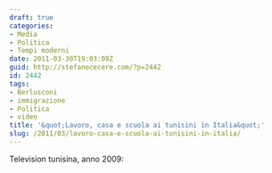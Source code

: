 ```yaml
---
draft: true
categories:
- Media
- Politica
- Tempi moderni
date: 2011-03-30T19:03:09Z
guid: http://stefanocecere.com/?p=2442
id: 2442
tags:
- Berlusconi
- immigrazione
- Politica
- video
title: '&quot;Lavoro, casa e scuola ai tunisini in Italia&quot;'
slug: /2011/03/lavoro-casa-e-scuola-ai-tunisini-in-italia/
---
```


Television tunisina, anno 2009: